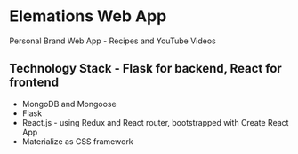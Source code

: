 # Elemations Web App
Personal Brand Web App - Recipes and YouTube Videos


## Technology Stack - Flask for backend, React for frontend
* MongoDB and Mongoose
* Flask
* React.js - using Redux and React router, bootstrapped with Create React App
* Materialize as CSS framework
